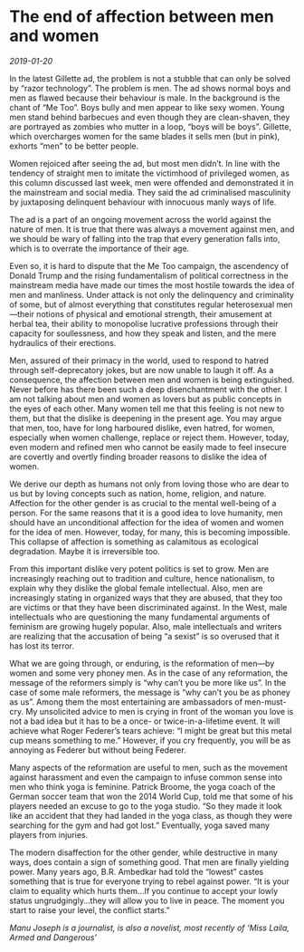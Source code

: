 # The end of affection between men and women

*2019-01-20*

In the latest Gillette ad, the problem is not a stubble that can only be
solved by “razor technology”. The problem is men. The ad shows normal
boys and men as flawed because their behaviour is male. In the
background is the chant of “Me Too”. Boys bully and men appear to like
sexy women. Young men stand behind barbecues and even though they are
clean-shaven, they are portrayed as zombies who mutter in a loop, “boys
will be boys”. Gillette, which overcharges women for the same blades it
sells men (but in pink), exhorts “men” to be better people.

Women rejoiced after seeing the ad, but most men didn’t. In line with
the tendency of straight men to imitate the victimhood of privileged
women, as this column discussed last week, men were offended and
demonstrated it in the mainstream and social media. They said the ad
criminalised masculinity by juxtaposing delinquent behaviour with
innocuous manly ways of life.

The ad is a part of an ongoing movement across the world against the
nature of men. It is true that there was always a movement against men,
and we should be wary of falling into the trap that every generation
falls into, which is to overrate the importance of their age.

Even so, it is hard to dispute that the Me Too campaign, the ascendency
of Donald Trump and the rising fundamentalism of political correctness
in the mainstream media have made our times the most hostile towards the
idea of men and manliness. Under attack is not only the delinquency and
criminality of some, but of almost everything that constitutes regular
heterosexual men—their notions of physical and emotional strength, their
amusement at herbal tea, their ability to monopolise lucrative
professions through their capacity for soullessness, and how they speak
and listen, and the mere hydraulics of their erections.

Men, assured of their primacy in the world, used to respond to hatred
through self-deprecatory jokes, but are now unable to laugh it off. As a
consequence, the affection between men and women is being extinguished.
Never before has there been such a deep disenchantment with the other. I
am not talking about men and women as lovers but as public concepts in
the eyes of each other. Many women tell me that this feeling is not new
to them, but that the dislike is deepening in the present age. You may
argue that men, too, have for long harboured dislike, even hatred, for
women, especially when women challenge, replace or reject them. However,
today, even modern and refined men who cannot be easily made to feel
insecure are covertly and overtly finding broader reasons to dislike the
idea of women.

We derive our depth as humans not only from loving those who are dear to
us but by loving concepts such as nation, home, religion, and nature.
Affection for the other gender is as crucial to the mental well-being of
a person. For the same reasons that it is a good idea to love humanity,
men should have an unconditional affection for the idea of women and
women for the idea of men. However, today, for many, this is becoming
impossible. This collapse of affection is something as calamitous as
ecological degradation. Maybe it is irreversible too.

From this important dislike very potent politics is set to grow. Men are
increasingly reaching out to tradition and culture, hence nationalism,
to explain why they dislike the global female intellectual. Also, men
are increasingly stating in organized ways that they are abused, that
they too are victims or that they have been discriminated against. In
the West, male intellectuals who are questioning the many fundamental
arguments of feminism are growing hugely popular. Also, male
intellectuals and writers are realizing that the accusation of being “a
sexist” is so overused that it has lost its terror.

What we are going through, or enduring, is the reformation of men—by
women and some very phoney men. As in the case of any reformation, the
message of the reformers simply is “why can’t you be more like us”. In
the case of some male reformers, the message is “why can’t you be as
phoney as us”. Among them the most entertaining are ambassadors of
men-must-cry. My unsolicited advice to men is crying in front of the
woman you love is not a bad idea but it has to be a once- or
twice-in-a-lifetime event. It will achieve what Roger Federer’s tears
achieve: “I might be great but this metal cup means something to me.”
However, if you cry frequently, you will be as annoying as Federer but
without being Federer.

Many aspects of the reformation are useful to men, such as the movement
against harassment and even the campaign to infuse common sense into men
who think yoga is feminine. Patrick Broome, the yoga coach of the German
soccer team that won the 2014 World Cup, told me that some of his
players needed an excuse to go to the yoga studio. “So they made it look
like an accident that they had landed in the yoga class, as though they
were searching for the gym and had got lost.” Eventually, yoga saved
many players from injuries.

The modern disaffection for the other gender, while destructive in many
ways, does contain a sign of something good. That men are finally
yielding power. Many years ago, B.R. Ambedkar had told the “lowest”
castes something that is true for everyone trying to rebel against
power. “It is your claim to equality which hurts them…If you continue to
accept your lowly status ungrudgingly…they will allow you to live in
peace. The moment you start to raise your level, the conflict starts.”

*Manu Joseph is a journalist, is also a novelist, most recently of ‘Miss
Laila, Armed and Dangerous’*
